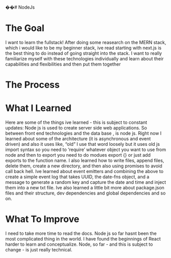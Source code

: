 ��#   N o d e J s 
 
<h1>The Goal</h1>
I want to learn the fullstack! After doing some reasearch on the MERN stack, which i would like to be my beginner stack, ive read starting with next.js is the best thing to do instead of going straight into the stack. 
I want to really familiarize myself with these technologies individually and learn about their capabilities and flexibilities and then put them together


<h1>The Process</h1>


<h1>What I Learned</h1>
Here are some of the things ive learned - this is subject to constant updates:
Node js is used to create server side web applications. So between front end technologies and the data base , is node js. Right now I learned about some of the architecture (it is asynchronous and event driven) and also it uses like, “old” I use that word loosely but it uses old js import syntax so you need to ‘require’ whatever object you want to use from node and then to export you need to do modues export {} or just add exports to the function name. I also learned how to write files, append files, delete them, create a new directory, and then also using promises to avoid call back hell. Ive learned about event emitters and combining the above to create a simple event log that takes UUID, the date-fns object, and a message to generate a random key and capture the date and time and inject them into a new txt file. Ive also learned a little bit more about package.json files and their structure, dev dependencies and global dependencies and so on. 

<h1>What To Improve</h1>
I need to take more time to read the docs. Node js so far hasnt been the most complicated thing in the world. I have found the beginnings of React harder to learn and conceptualize. Node, so far - and this is subject to change  - is just really technical. 
 
